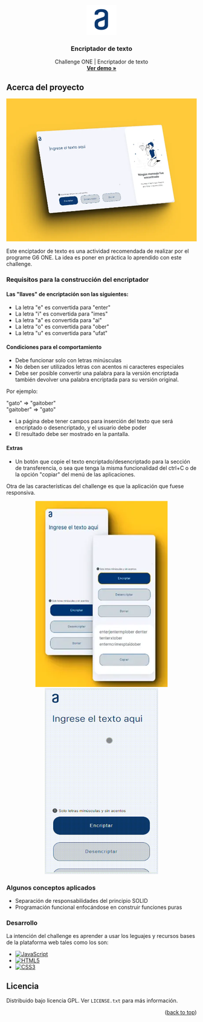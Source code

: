 <!-- PROJECT LOGO -->
<br />
<div id="encabezado" align="center">
    <img src="./assets/logoalura.svg" alt="Logo" width="80" height="80">

  <h3 align="center">Encriptador de texto</h3>

  <p align="center">
    Challenge ONE | Encriptador de texto
    <br />
    <a href="https://alexanderpolanco.github.io/chanllage-one-encriptador/"><strong>Ver demo »</strong></a>
    <br />
  </p>
</div>

<!-- ABOUT THE PROJECT -->

## Acerca del proyecto

[![Vista desktop][product-screenshot-desktop]](https://alexanderpolanco.github.io/chanllage-one-encriptador/)

Este enciptador de texto es una actividad recomendada de realizar por el programe G6 ONE. La idea es poner en práctica lo aprendido con este challenge.

### Requisitos para la construcción del encriptador

#### Las "llaves" de encriptación son las siguientes:

- La letra "e" es convertida para "enter"
- La letra "i" es convertida para "imes"
- La letra "a" es convertida para "ai"
- La letra "o" es convertida para "ober"
- La letra "u" es convertida para "ufat"

#### Condiciones para el comportamiento

- Debe funcionar solo con letras minúsculas
- No deben ser utilizados letras con acentos ni caracteres especiales
- Debe ser posible convertir una palabra para la versión encriptada también devolver una palabra encriptada para su versión original.

Por ejemplo:

<p>
  <div>"gato" => "gaitober"</div>
  <div>"gaitober" => "gato"</div>
</p>

- La página debe tener campos para inserción del texto que será encriptado o desencriptado, y el usuario debe poder
- El resultado debe ser mostrado en la pantalla.

#### Extras

- Un botón que copie el texto encriptado/desencriptado para la sección de transferencia, o sea que tenga la misma funcionalidad del ctrl+C o de la opción "copiar" del menú de las aplicaciones.

Otra de las características del challenge es que la aplicación que fuese responsiva.

<p align="center">
<a href="https://alexanderpolanco.github.io/chanllage-one-encriptador/"><img width="350px" height="492px" src="./assets/shots_movil_so.webp"/></a>
<a href="https://alexanderpolanco.github.io/chanllage-one-encriptador/"><img width="300px" height="492px" src="./assets/demo-encriptador.gif"/></a>
</p>

### Algunos conceptos aplicados

- Separación de responsabilidades del principio SOLID
- Programación funcional enfocándose en construir funciones puras

### Desarrollo

La intención del challenge es aprender a usar los leguajes y recursos bases de la plataforma web tales como los son:

- [![JavaScript][JavaScript]][JavaScript-url]
- [![HTML5][HTML5]][HTML5-url]
- [![CSS3][CSS3]][CSS3-url]

<!-- LICENSE -->

## Licencia

Distribuido bajo licencia GPL. Ver `LICENSE.txt` para más información.

<p align="right">(<a href="#encabezado">back to top</a>)</p>

<!-- MARKDOWN LINKS & IMAGES -->

[JavaScript]: https://img.shields.io/badge/javascript-grey?logo=javascript
[JavaScript-url]: https://developer.mozilla.org/es/docs/Web/JavaScript
[HTML5]: https://img.shields.io/badge/html5-blue?logo=html5
[HTML5-url]: https://developer.mozilla.org/es/docs/Glossary/HTML5
[CSS3]: https://img.shields.io/badge/css3-orange?logo=css3
[CSS3-url]: https://developer.mozilla.org/es/docs/Web/CSS
[product-screenshot-desktop]: ./assets/shots_so.webp
